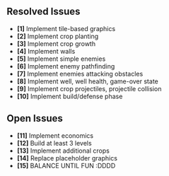 ## Resolved Issues ##

- **[1]** Implement tile-based graphics
- **[2]** Implement crop planting
- **[3]** Implement crop growth
- **[4]** Implement walls
- **[5]** Implement simple enemies
- **[6]** Implement enemy pathfinding
- **[7]** Implement enemies attacking obstacles
- **[8]** Implement well, well health, game-over state
- **[9]** Implement crop projectiles, projectile collision
- **[10]** Implement build/defense phase

## Open Issues ##

- **[11]** Implement economics
- **[12]** Build at least 3 levels
- **[13]** Implement additional crops
- **[14]** Replace placeholder graphics
- **[15]** BALANCE UNTIL FUN :DDDD